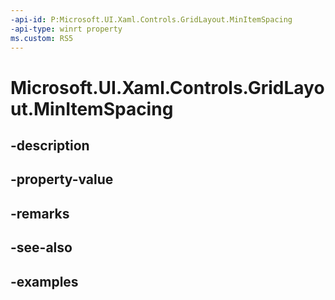 ```yaml
---
-api-id: P:Microsoft.UI.Xaml.Controls.GridLayout.MinItemSpacing
-api-type: winrt property
ms.custom: RS5
---
```


<!-- Property syntax.
public double MinItemSpacing { get;  set; }
-->

# Microsoft.UI.Xaml.Controls.GridLayout.MinItemSpacing

## -description

## -property-value

## -remarks

## -see-also

## -examples

